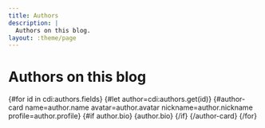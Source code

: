```yaml
---
title: Authors
description: |
  Authors on this blog.
layout: :theme/page
---
```


# Authors on this blog

<div class="authors">
  <!-- authors.yml is in the data/ -->
  {#for id in cdi:authors.fields}
    {#let author=cdi:authors.get(id)}
    <!-- the author-card tag is defined in the default Roq theme -->
    {#author-card name=author.name avatar=author.avatar nickname=author.nickname profile=author.profile}
      {#if author.bio}
        {author.bio}
      {/if}
    {/author-card}
  {/for}
</div>
